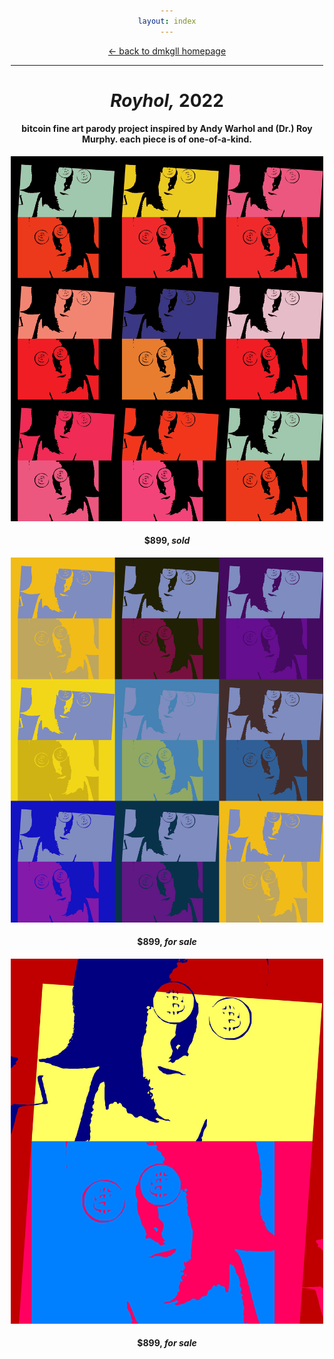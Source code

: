 ```yaml
---
layout: index
---
```


<style>body{max-width:500px;margin:auto;padding:10px;text-align:center;}h1,h5{text-align:center;}img{max-width:100%;}</style>

<p><a href="/">← back to dmkgll homepage</a></p>

---

# *Royhol,* 2022

#### bitcoin fine art parody project inspired by Andy Warhol and (Dr.) Roy Murphy. each piece is of one-of-a-kind.

![Royhol](/assets/royhol1.jpg)

#### $899, *sold*

![Royhol](/assets/royhol2.jpg)

#### $899, *for sale*

![Royhol](/assets/royhol3.jpg)

#### $899, *for sale*


